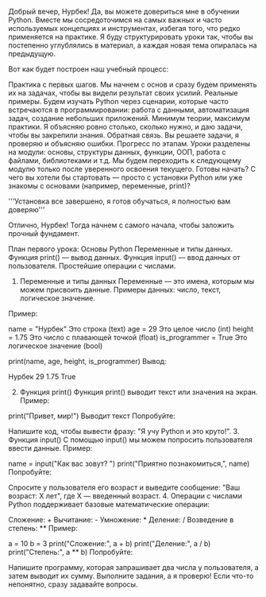  Добрый вечер, Нурбек! Да, вы можете довериться мне в обучении Python.
 Вместе мы сосредоточимся на самых важных и часто используемых концепциях и инструментах,
 избегая того, что редко применяется на практике. Я буду структурировать уроки так,
 чтобы вы постепенно углублялись в материал, а каждая новая тема опиралась на предыдущую.

 Вот как будет построен наш учебный процесс:

 Практика с первых шагов. Мы начнем с основ и сразу будем применять их на задачах,
 чтобы вы видели результат своих усилий.
 Реальные примеры. Будем изучать Python через сценарии,
 которые часто встречаются в программировании: работа с данными, автоматизация задач,
 создание небольших приложений.
 Минимум теории, максимум практики. Я объясняю ровно столько,
 сколько нужно, и даю задачи, чтобы вы закрепили знания.
 Обратная связь. Вы решаете задачи, я проверяю и объясняю ошибки.
 Прогресс по этапам. Уроки разделены на модули: основы, структуры данных,
 функции, ООП, работа с файлами, библиотеками и т.д.
 Мы будем переходить к следующему модулю только после уверенного освоения текущего.
 Готовы начать? С чего вы хотели бы стартовать —
 просто с установки Python или уже знакомы с основами (например, переменные, print)?

'''Установка все завершено, я готов обучаться, я полностью вам доверяю'''

 Отлично, Нурбек! Тогда начнем с самого начала, чтобы заложить прочный фундамент.

 План первого урока: Основы Python
 Переменные и типы данных.
 Функция print() — вывод данных.
 Функция input() — ввод данных от пользователя.
 Простейшие операции с числами.

 1. Переменные и типы данных
 Переменные — это имена, которым мы можем присвоить данные.
 Примеры данных: число, текст, логическое значение.

 Пример:

 name = "Нурбек"   Это строка (text)
 age = 29          Это целое число (int)
 height = 1.75     Это число с плавающей точкой (float)
 is_programmer = True   Это логическое значение (bool)

 print(name, age, height, is_programmer)
 Вывод:

 Нурбек 29 1.75 True

 2. Функция print()
 Функция print() выводит текст или значения на экран.
 Пример:

 print("Привет, мир!")   Выводит текст
 Попробуйте:

 Напишите код, чтобы вывести фразу: "Я учу Python и это круто!".
 3. Функция input()
 С помощью input() мы можем попросить пользователя ввести данные.
 Пример:

 name = input("Как вас зовут? ")
 print("Приятно познакомиться,", name)
 Попробуйте:

 Спросите у пользователя его возраст и выведите сообщение:
 "Ваш возраст: X лет", где X — введенный возраст.
 4. Операции с числами
 Python поддерживает базовые математические операции:

 Сложение: +
 Вычитание: -
 Умножение: *
 Деление: /
 Возведение в степень: **
 Пример:

 a = 10
 b = 3
 print("Сложение:", a + b)
 print("Деление:", a / b)
 print("Степень:", a ** b)
 Попробуйте:

 Напишите программу, которая запрашивает два числа у пользователя, а затем выводит их сумму.
 Выполните задания, а я проверю! Если что-то непонятно, сразу задавайте вопросы.